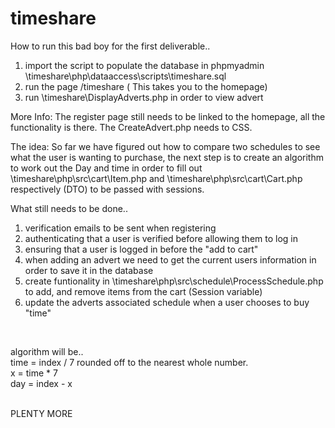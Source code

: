 # timeshare

How to run this bad boy for the first deliverable..

1. import the script to populate the database in phpmyadmin \timeshare\php\dataaccess\scripts\timeshare.sql
2. run the page /timeshare ( This takes you to the homepage)
3. run \timeshare\DisplayAdverts.php in order to view advert

More Info:
The register page still needs to be linked to the homepage, all the functionality is there.
The CreateAdvert.php needs to CSS.

The idea:
So far we have figured out how to compare two schedules to see what the user is wanting to purchase, the next step is to create an algorithm to work out the Day and time in order to fill out \timeshare\php\src\cart\Item.php and \timeshare\php\src\cart\Cart.php respectively (DTO) to be passed with sessions.

What still needs to be done..<br />
1. verification emails to be sent when registering<br />
2. authenticating that a user is verified before allowing them to log in<br />
3. ensuring that a user is logged in before the "add to cart" <br />
4. when adding an advert we need to get the current users information in order to save it in the database <br />
5. create funtionality in \timeshare\php\src\schedule\ProcessSchedule.php to add, and remove items from the cart (Session variable) <br />
6. update the adverts associated schedule when a user chooses to buy "time" <br />
<br />

algorithm will be..<br />
time = index / 7 rounded off to the nearest whole number. <br />
x = time * 7 <br />
day = index - x

<br />
PLENTY MORE
